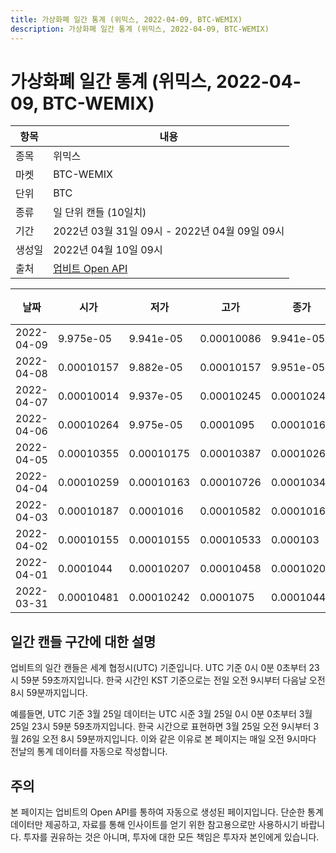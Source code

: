 ```yaml
---
title: 가상화폐 일간 통계 (위믹스, 2022-04-09, BTC-WEMIX)
description: 가상화폐 일간 통계 (위믹스, 2022-04-09, BTC-WEMIX)
---
```



가상화폐 일간 통계 (위믹스, 2022-04-09, BTC-WEMIX)
===

|항목|내용|
|--|--|
|종목|위믹스|
|마켓|BTC-WEMIX|
|단위|BTC|
|종류|일 단위 캔들 (10일치)|
|기간|2022년 03월 31일 09시 - 2022년 04월 09일 09시|
|생성일|2022년 04월 10일 09시|
|출처|[업비트 Open API](https://docs.upbit.com)|


|날짜|시가|저가|고가|종가|비고|
|--|--|--|--|--|--|
|2022-04-09|9.975e-05|9.941e-05|0.00010086|9.941e-05|    |
|2022-04-08|0.00010157|9.882e-05|0.00010157|9.951e-05|    |
|2022-04-07|0.00010014|9.937e-05|0.00010245|0.00010245|    |
|2022-04-06|0.00010264|9.975e-05|0.0001095|0.00010169|    |
|2022-04-05|0.00010355|0.00010175|0.00010387|0.00010264|    |
|2022-04-04|0.00010259|0.00010163|0.00010726|0.0001034|    |
|2022-04-03|0.00010187|0.0001016|0.00010582|0.0001016|    |
|2022-04-02|0.00010155|0.00010155|0.00010533|0.000103|    |
|2022-04-01|0.0001044|0.00010207|0.00010458|0.00010207|    |
|2022-03-31|0.00010481|0.00010242|0.0001075|0.0001044|    |


일간 캔들 구간에 대한 설명
---


업비트의 일간 캔들은 세계 협정시(UTC) 기준입니다. 
UTC 기준 0시 0분 0초부터 23시 59분 59초까지입니다. 
한국 시간인 KST 기준으로는 전일 오전 9시부터 다음날 오전 8시 59분까지입니다. 


예를들면, UTC 기준 3월 25일 데이터는 UTC 시준 3월 25일 0시 0분 0초부터 3월 25일 23시 59분 59초까지입니다. 
한국 시간으로 표현하면 3월 25일 오전 9시부터 3월 26일 오전 8시 59분까지입니다. 
이와 같은 이유로 본 페이지는 매일 오전 9시마다 전날의 통계 데이터를 자동으로 작성합니다. 


주의
---


본 페이지는 업비트의 Open API를 통하여 자동으로 생성된 페이지입니다. 
단순한 통계 데이터만 제공하고, 자료를 통해 인사이트를 얻기 위한 참고용으로만 사용하시기 바랍니다. 
투자를 권유하는 것은 아니며, 투자에 대한 모든 책임은 투자자 본인에게 있습니다. 
